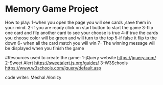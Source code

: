 # Memory Game Project

How to play:
1-when you open the page you will see cards ,save them in your mind.
2-if you are ready click on start button to start the game 
3-flip one card and filp another card to see your choose is true 
4-if true the cards you choose color will be green and will turn to the top
5-if false it flip to the down
6- when all the card match you will win 
7- The winning message will be displayed when you finish the game

#Resources used to create the game:
1-jQuery website
https://jquery.com/
2-Sweet Alert
https://sweetalert.js.org/guides/
3-W3Schools
https://www.w3schools.com/jquery/default.asp









code writer:
Meshal Alonizy
